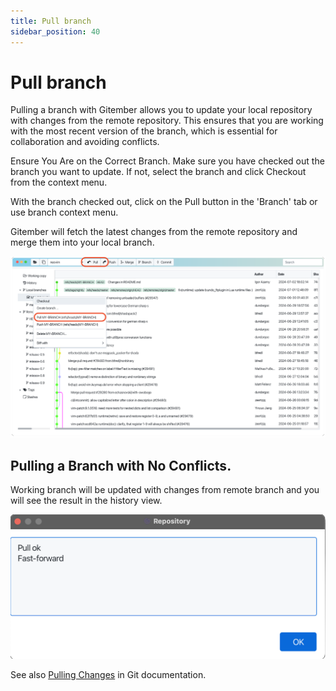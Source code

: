 ```yaml
---
title: Pull branch
sidebar_position: 40
---
```


# Pull branch

Pulling a branch with Gitember allows you to update your local repository 
with changes from the remote repository. This ensures that you are 
working with the most recent version of the branch, which is essential for collaboration 
and avoiding conflicts. 

Ensure You Are on the Correct Branch. Make sure you have checked out the 
branch you want to update. If not, select the branch and click Checkout from the context menu.

With the branch checked out, click on the Pull button in the 'Branch' tab or use branch context menu.

Gitember will fetch the latest changes from the remote repository and merge them into your local branch.

![Branch](branch-pull.png)

## Pulling a Branch with No Conflicts.

Working branch will be updated with changes from remote branch 
and you will see the result in the history view.

![Branch](branch-pull-ok.png)

See also [Pulling Changes](https://git-scm.com/book/en/v2/Git-Branching-Basic-Branching-and-Merging) in Git documentation.





